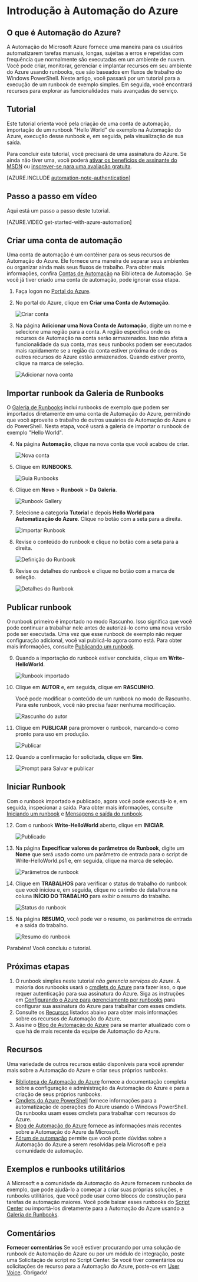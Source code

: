 <properties
	pageTitle="Introdução à Automação do Azure | Microsoft Azure"
	description="Saiba como importar e executar uma tarefa de automação no Azure."
	services="automation"
	documentationCenter=""
	authors="bwren"
	manager="stevenka"
	editor=""/>

<tags
	ms.service="automation"
	ms.workload="tbd"
	ms.tgt_pltfrm="na"
	ms.devlang="na"
	ms.topic="hero-article" 
	ms.date="09/08/2015"
	ms.author="bwren"/>


# Introdução à Automação do Azure

## O que é Automação do Azure?

A Automação do Microsoft Azure fornece uma maneira para os usuários automatizarem tarefas manuais, longas, sujeitas a erros e repetidas com frequência que normalmente são executadas em um ambiente de nuvem. Você pode criar, monitorar, gerenciar e implantar recursos em seu ambiente do Azure usando runbooks, que são baseados em fluxos de trabalho do Windows PowerShell. Neste artigo, você passará por um tutorial para a execução de um runbook de exemplo simples. Em seguida, você encontrará recursos para explorar as funcionalidades mais avançadas do serviço.

## Tutorial
Este tutorial orienta você pela criação de uma conta de automação, importação de um runbook "Hello World" de exemplo na Automação do Azure, execução desse runbook e, em seguida, pela visualização de sua saída.

Para concluir este tutorial, você precisará de uma assinatura do Azure. Se ainda não tiver uma, você poderá [ativar os benefícios de assinante do MSDN](../pricing/member-offers/msdn-benefits-details/) ou [inscrever-se para uma avaliação gratuita](../pricing/free-trial.md)</a>.

[AZURE.INCLUDE [automation-note-authentication](../../includes/automation-note-authentication.md)]

## Passo a passo em vídeo

Aqui está um passo a passo deste tutorial.

[AZURE.VIDEO get-started-with-azure-automation]

## <a name="automationaccount"></a>Criar uma conta de automação

Uma conta de automação é um contêiner para os seus recursos de Automação do Azure. Ele fornece uma maneira de separar seus ambientes ou organizar ainda mais seus fluxos de trabalho. Para obter mais informações, confira [Contas de Automação](http://aka.ms/runbookauthor/azure/automationaccounts) na Biblioteca de Automação. Se você já tiver criado uma conta de automação, pode ignorar essa etapa.

1.	Faça logon no [Portal do Azure](http://manage.windowsazure.com).

2.	No portal do Azure, clique em **Criar uma Conta de Automação**.

	![Criar conta](./media/automation-create-runbook-from-samples/automation_01_CreateAccount.png)

3.	Na página **Adicionar uma Nova Conta de Automação**, digite um nome e selecione uma região para a conta. A região especifica onde os recursos de Automação na conta serão armazenados. Isso não afeta a funcionalidade da sua conta, mas seus runbooks podem ser executados mais rapidamente se a região da conta estiver próxima de onde os outros recursos do Azure estão armazenados. Quando estiver pronto, clique na marca de seleção.

	![Adicionar nova conta](./media/automation-create-runbook-from-samples/automation_02_addnewautoacct.png)

## <a name="importrunbook"></a>Importar runbook da Galeria de Runbooks

O [Galeria de Runbooks](http://aka.ms/runbookgallery) inclui runbooks de exemplo que podem ser importados diretamente em uma conta de Automação do Azure, permitindo que você aproveite o trabalho de outros usuários de Automação do Azure e do PowerShell. Nesta etapa, você usará a galeria de importar o runbook de exemplo "Hello World".

4.	Na página **Automação**, clique na nova conta que você acabou de criar.

	![Nova conta](./media/automation-create-runbook-from-samples/automation_03_NewAutoAcct.png)

5.	Clique em **RUNBOOKS**.

	![Guia Runbooks](./media/automation-create-runbook-from-samples/automation_04_RunbooksTab.png)

6.	Clique em **Novo** > **Runbook** > **Da Galeria**.

	![Runbook Gallery](./media/automation-create-runbook-from-samples/automation_05_ImportGallery.png)

7.  Selecione a categoria **Tutorial** e depois **Hello World para Automatização do Azure**. Clique no botão com a seta para a direita.

	![Importar Runbook](./media/automation-create-runbook-from-samples/automation_06_ImportRunbook.png)

8.  Revise o conteúdo do runbook e clique no botão com a seta para a direita.

	![Definição do Runbook](./media/automation-create-runbook-from-samples/automation_07_RunbookDefinition.png)

8.	Revise os detalhes do runbook e clique no botão com a marca de seleção.

	![Detalhes do Runbook](./media/automation-create-runbook-from-samples/automation_08_RunbookDetails.png)

## <a name="publishrunbook"></a>Publicar runbook

O runbook primeiro é importado no modo Rascunho. Isso significa que você pode continuar a trabalhar nele antes de autorizá-lo como uma nova versão pode ser executada. Uma vez que esse runbook de exemplo não requer configuração adicional, você vai publicá-lo agora como está. Para obter mais informações, consulte [Publicando um runbook](http://aka.ms/runbookauthor/azure/publishrunbook).

9.	Quando a importação do runbook estiver concluída, clique em **Write-HelloWorld**.

	![Runbook importado](./media/automation-create-runbook-from-samples/automation_07_ImportedRunbook.png)

9.	Clique em **AUTOR** e, em seguida, clique em **RASCUNHO**.

	Você pode modificar o conteúdo de um runbook no modo de Rascunho. Para este runbook, você não precisa fazer nenhuma modificação.

	![Rascunho do autor](./media/automation-create-runbook-from-samples/automation_08_AuthorDraft.png)

10.	Clique em **PUBLICAR** para promover o runbook, marcando-o como pronto para uso em produção.

	![Publicar](./media/automation-create-runbook-from-samples/automation_085_Publish.png)

11.	Quando a confirmação for solicitada, clique em **Sim**.

	![Prompt para Salvar e publicar](./media/automation-create-runbook-from-samples/automation_09_SavePubPrompt.png)

## <a name="startrunbook"></a>Iniciar Runbook

Com o runbook importado e publicado, agora você pode executá-lo e, em seguida, inspecionar a saída. Para obter mais informações, consulte [Iniciando um runbook](http://aka.ms/runbookauthor/azure/startrunbook) e [Mensagens e saída do runbook](http://aka.ms/runbookauthor/azure/runbookoutput).

12.	Com o runbook **Write-HelloWorld** aberto, clique em **INICIAR**.

	![Publicado](./media/automation-create-runbook-from-samples/automation_10_PublishStart.png)

13.	Na página **Especificar valores de parâmetros de Runbook**, digite um **Nome** que será usado como um parâmetro de entrada para o script de Write-HelloWorld.ps1 e, em seguida, clique na marca de seleção.

	![Parâmetros de runbook](./media/automation-create-runbook-from-samples/automation_11_RunbookParams.png)

14.	Clique em **TRABALHOS** para verificar o status do trabalho do runbook que você iniciou e, em seguida, clique no carimbo de data/hora na coluna **INÍCIO DO TRABALHO** para exibir o resumo do trabalho.

	![Status do runbook](./media/automation-create-runbook-from-samples/automation_12_RunbookStatus.png)

15.	Na página **RESUMO**, você pode ver o resumo, os parâmetros de entrada e a saída do trabalho.

	![Resumo do runbook](./media/automation-create-runbook-from-samples/automation_13_RunbookSummary_callouts.png)

Parabéns! Você concluiu o tutorial.

## <a name="nextsteps"></a>Próximas etapas
1. O runbook simples neste tutorial *não gerencia serviços do Azure*. A maioria dos runbooks usará o [cmdlets do Azure](http://msdn.microsoft.com/library/jj156055.aspx) para fazer isso, o que requer autenticação para sua assinatura do Azure. Siga as instruções em [Configurando o Azure para gerenciamento por runbooks](http://aka.ms/azureautomationauthentication) para configurar sua assinatura do Azure para trabalhar com esses cmdlets.  
2. Consulte os [Recursos](#resources) listados abaixo para obter mais informações sobre os recursos de Automação do Azure.
3. Assine o [Blog de Automação do Azure](http://azure.microsoft.com/blog/tag/azure-automation) para se manter atualizado com o que há de mais recente da equipe de Automação do Azure.

## <a name="resources"></a>Recursos

Uma variedade de outros recursos estão disponíveis para você aprender mais sobre a Automação do Azure e criar seus próprios runbooks.

- [Biblioteca de Automação do Azure](http://go.microsoft.com/fwlink/p/?LinkId=392860) fornece a documentação completa sobre a configuração e administração da Automação do Azure e para a criação de seus próprios runbooks.
- [Cmdlets do Azure PowerShell](http://msdn.microsoft.com/library/jj156055.aspx) fornece informações para a automatização de operações do Azure usando o Windows PowerShell. Os runbooks usam esses cmdlets para trabalhar com recursos do Azure.
- [Blog de Automação do Azure](http://azure.microsoft.com/blog/tag/azure-automation) fornece as informações mais recentes sobre a Automação do Azure da Microsoft.
- [Fórum de automação](http://go.microsoft.com/fwlink/p/?LinkId=390561) permite que você poste dúvidas sobre a Automação do Azure a serem resolvidas pela Microsoft e pela comunidade de automação.


## Exemplos e runbooks utilitários

A Microsoft e a comunidade da Automação do Azure fornecem runbooks de exemplo, que pode ajudá-lo a começar a criar suas próprias soluções, e runbooks utilitários, que você pode usar como blocos de construção para tarefas de automação maiores. Você pode baixar esses runbooks do [Script Center](http://azure.microsoft.com/documentation/scripts/) ou importá-los diretamente para a Automação do Azure usando a [Galeria de Runbooks](http://aka.ms/runbookgallery).


## Comentários

**Fornecer comentários** Se você estiver procurando por uma solução de runbook de Automação do Azure ou por um módulo de integração, poste uma Solicitação de script no Script Center. Se você tiver comentários ou solicitações de recurso para a Automação do Azure, poste-os em [User Voice](http://feedback.windowsazure.com/forums/34192--general-feedback). Obrigado!

<!---HONumber=Sept15_HO4-->